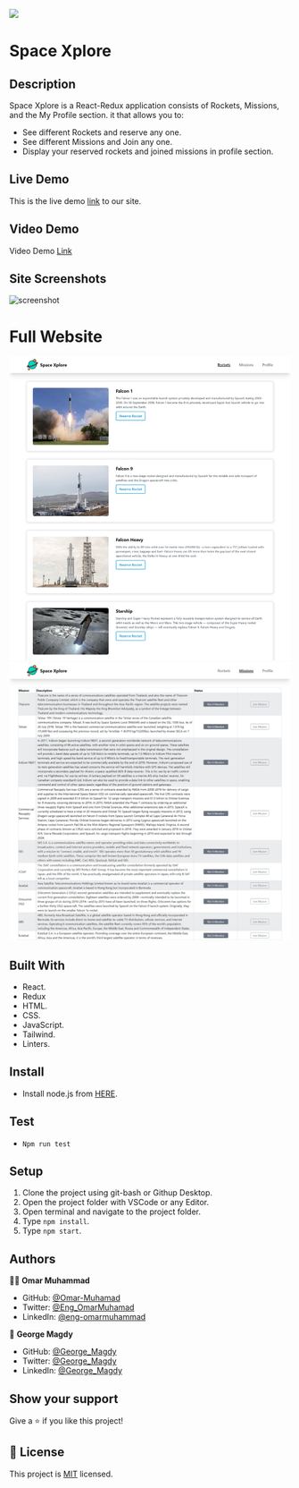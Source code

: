 ![](https://img.shields.io/badge/Microverse-blueviolet)

# Space Xplore

## Description

Space Xplore is a React-Redux application consists of Rockets, Missions, and the
My Profile section. it that allows you to:

- See different Rockets and reserve any one.
- See different Missions and Join any one.
- Display your reserved rockets and joined missions in profile section.

## Live Demo

This is the live demo [link](https://space-xplore-500.netlify.app/) to our site.

## Video Demo

Video Demo
[Link](https://drive.google.com/file/d/1MFIgsDCAyO6s45lenErA36nYgRwH3bFy/view?usp=sharing)

## Site Screenshots

![screenshot](./website.gif)

# Full Website

![screenshot](./screen1.jpg) ![screenshot](./screen2.jpg)

## Built With

- React.
- Redux
- HTML.
- CSS.
- JavaScript.
- Tailwind.
- Linters.

## Install

- Install node.js from [HERE](https://nodejs.org/en/).

## Test

- `Npm run test`

## Setup

1. Clone the project using git-bash or Githup Desktop.
2. Open the project folder with VSCode or any Editor.
3. Open terminal and navigate to the project folder.
4. Type `npm install`.
5. Type `npm start`.

## Authors

👨‍💻 **Omar Muhammad**

- GitHub: [@Omar-Muhamad](https://github.com/Omar-Muhamad)
- Twitter: [@Eng_OmarMuhamad](https://twitter.com/Eng_OmarMuhamad)
- LinkedIn: [@eng-omarmuhammad](https://www.linkedin.com/in/eng-omarmuhammad/)

👤 **George Magdy**

- GitHub: [@George_Magdy](https://github.com/gemmen29)
- Twitter: [@George_Magdy](https://twitter.com/georgtriple1)
- LinkedIn: [@George_Magdy](https://www.linkedin.com/in/george-magdy-840/)

## Show your support

Give a ⭐️ if you like this project!

## 📝 License

This project is [MIT](./MIT.md) licensed.
